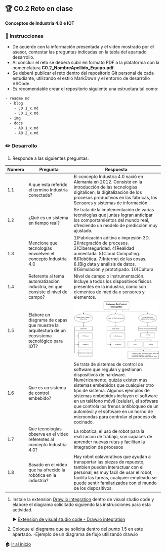 ## :trophy: C0.2 Reto en clase

**Conceptos de Industria 4.0 e IOT**

### :blue_book: Instrucciones

- De acuerdo con la información presentada y el video mostrado por el asesor, contestar las preguntas indicadas en la tabla del apartado desarrollo.
- Al concluir el reto se deberá subir en formato PDF a la plataforma con la nomenclatura **C0.2_NombreApellido_Equipo.pdf.**
- Se deberá publicar el reto dentro del repositorio Git personal de cada estudiante, utilizando el estilo MarkDown y el entorno de desarrollo VSCode.
- Es recomendable crear el repositorio siguiente una estructura tal como:
```
- readme.md
  - blog
    - C0.1_x.md
    - C0.2_x.md
  - img
  - docs
    - A0.1_x.md
    - A0.2_x.md
```
  
### :pencil2: Desarrollo

1. Responde a las siguientes preguntas:

| Numero | Pregunta                  | Respuesta  |
| --------------- | --------------------------------------------------- | ---------  |
| 1.1      | A que esta referido el termino Industria conectada? |El concepto Industria 4.0 nació en Alemania en 2012. Consiste en la introducción de las tecnologías digitalicen, la digitalización de los procesos productivos en las fábricas, los Sensores y sistemas de información.|
| 1.2      | ¿Qué es un sistema en tiempo real?                  | Se trata de la implementación de varias tecnologías que juntas logran anticipar los comportamientos del mundo real, ofreciendo un modelo de predicción muy ajustado.           |
| 1.3      | Mencione que tecnologías envuelven el concepto Industria 4.0    | 1)Fabricación aditiva o impresión 3D. 2)Integración de procesos. 3)Ciberseguridad. 4)Realidad aumentada. 5)Cloud Computing. 6)Robótica. 7)Internet de las cosas. 8.)Big data y análisis de datos. 9)Simulación y prototipado. 10)Cultura. |
| 1.4      | Referente al tema automatización industria, en que consiste el nivel de campo?     | Nivel de campo o instrumentación. Incluye a todos los dispositivos físicos presentes en la industria, como son elementos de medida o sensores y elementos.           |
| 1.5      | Elabore un diagrama de capas que muestre la arquitectura de un ecosistema tecnológico para IOT?                       | ![Diagrama](../Imagenes/Diagrama.drawio.png)|
| 1.6      | Que es un sistema de control embebido?               | Se trata de sistemas de control de software que regulan y gestionan dispositivos de hardware. Numéricamente, quizás existen más sistemas embebidos que cualquier otro tipo de sistema. Algunos ejemplos de sistemas embebidos incluyen el software en un teléfono móvil (celular), el software que controla los frenos antibloqueo de un automóvil y el software en un horno de microondas para controlar el proceso de cocinado. |
| 1.7      | Que tecnologías observa en el video referentes al concepto Industria 4.0?         | La robotica, el uso de robot para la realizacion de trabajo, son capaces de aprender nuevas rutas y facilitan la integracion de procesos            |
| 1.8      | Basado en el video que ha ofrecido la robótica en la industria?        | Hay robot colavorativos que ayudan a transportar las piezas de repuesto, tambien pueden interactuar con el personal, es muy facil de usar el robot, facilita las tareas, cualquier empleado se puede sentir familarizados con el mundo de los dispositivos.|


1. Instale la extension [Draw.io integration](https://marketplace.visualstudio.com/items?itemName=hediet.vscode-drawio) dentro de visual studio code y elabore el diagrama solicitado siguiendo las instrucciones para esta actividad.

    :arrow_forward: [Extension de visual studio code - Draw.io integration](https://www.youtube.com/watch?v=Y47ZlxoDWNI)

2. Coloque el diagrama que se solicita dentro del punto 1.5 en este apartado.
   -Ejemplo de un diagrama de flujo utilizando draw.io


:house: [Ir al inicio](https://github.com/CMRamirezC/Sistemas_Programables_Ramirez_Cervantes.git)


